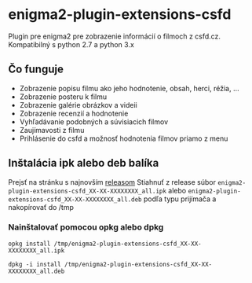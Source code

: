 # enigma2-plugin-extensions-csfd
Plugin pre enigma2 pre zobrazenie informácií o filmoch z csfd.cz. Kompatibilný s python 2.7 a python 3.x

## Čo funguje
- Zobrazenie popisu filmu ako jeho hodnotenie, obsah, herci, réžia, ...
- Zobrazenie posteru k filmu
- Zobrazenie galérie obrázkov a videii
- Zobrazenie recenzií a hodnotenie
- Vyhľadávanie podobných a súvisiacich filmov
- Zaujímavosti z filmu
- Prihlásenie do csfd a možnosť hodnotenia filmov priamo z menu

## Inštalácia ipk alebo deb balíka
Prejsť na stránku s najnovším [releasom](https://github.com/skyjet18/enigma2-plugin-extensions-csfd/releases/latest)
Stiahnuť z release súbor `enigma2-plugin-extensions-csfd_XX-XX-XXXXXXXX_all.ipk` alebo `enigma2-plugin-extensions-csfd_XX-XX-XXXXXXXX_all.deb` podľa typu prijímača a nakopírovať do /tmp

### Nainštalovať pomocou opkg alebo dpkg
```
opkg install /tmp/enigma2-plugin-extensions-csfd_XX-XX-XXXXXXXX_all.ipk
```
```
dpkg -i install /tmp/enigma2-plugin-extensions-csfd_XX-XX-XXXXXXXX_all.deb
```
